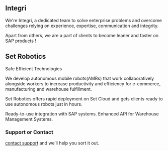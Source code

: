 ## Integri

We're Integri, a dedicated team to solve enterprise problems and overcome challenges relying on experience, expertise, communication and integrity.

Apart from others, we are a part of clients to become leaner and faster on SAP products !

## Set Robotics

Safe Efficient Technologies

We develop autonomous mobile robots(AMRs) that work collaboratively alongside workers to increase productivity and efficiency for e-commerce, manufacturing and warehouse fulfillment. 

Set Robotics offers rapid deployment on Set Cloud and gets clients ready to use autonomous robots just in hours.

Ready-to-use integration with SAP systems. Enhanced API for Warehouse Management Systems.

### Support or Contact

[contact support](mailto:tolga.dikici@integri.com.tr) and we’ll help you sort it out.
